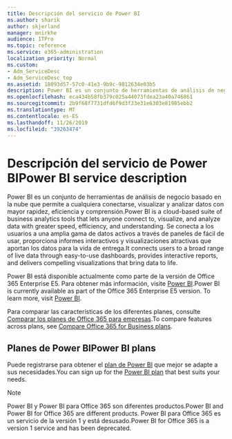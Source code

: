 ```yaml
---
title: Descripción del servicio de Power BI
ms.author: sharik
author: skjerland
manager: mnirkhe
audience: ITPro
ms.topic: reference
ms.service: o365-administration
localization_priority: Normal
ms.custom:
- Adm_ServiceDesc
- Adm_ServiceDesc_top
ms.assetid: 18093d57-57c0-41e3-9b9c-9812634e03b5
description: Power BI es un conjunto de herramientas de análisis de negocio basado en la nube que permite a cualquiera conectarse, visualizar y analizar datos con mayor rapidez, eficiencia y comprensión. Se conecta a los usuarios a una amplia gama de datos activos a través de paneles de fácil de usar, proporciona informes interactivos y visualizaciones atractivas que aportan los datos para la vida de entrega.
ms.openlocfilehash: eca434b58fb379c025a44073fdea23a40a746861
ms.sourcegitcommit: 2b9f68f7731dfd6f9d3f33e31e6303e81985ebb2
ms.translationtype: MT
ms.contentlocale: es-ES
ms.lasthandoff: 11/26/2019
ms.locfileid: "39263474"
---
```

# <a name="power-bi-service-description"></a><span data-ttu-id="f6a1d-104">Descripción del servicio de Power BI</span><span class="sxs-lookup"><span data-stu-id="f6a1d-104">Power BI service description</span></span>

<span data-ttu-id="f6a1d-105">Power BI es un conjunto de herramientas de análisis de negocio basado en la nube que permite a cualquiera conectarse, visualizar y analizar datos con mayor rapidez, eficiencia y comprensión.</span><span class="sxs-lookup"><span data-stu-id="f6a1d-105">Power BI is a cloud-based suite of business analytics tools that lets anyone connect to, visualize, and analyze data with greater speed, efficiency, and understanding.</span></span> <span data-ttu-id="f6a1d-106">Se conecta a los usuarios a una amplia gama de datos activos a través de paneles de fácil de usar, proporciona informes interactivos y visualizaciones atractivas que aportan los datos para la vida de entrega.</span><span class="sxs-lookup"><span data-stu-id="f6a1d-106">It connects users to a broad range of live data through easy-to-use dashboards, provides interactive reports, and delivers compelling visualizations that bring data to life.</span></span>
  
<span data-ttu-id="f6a1d-p103">Power BI está disponible actualmente como parte de la versión de Office 365 Enterprise E5. Para obtener más información, visite [Power BI](https://powerbi.microsoft.com/).</span><span class="sxs-lookup"><span data-stu-id="f6a1d-p103">Power BI is currently available as part of the Office 365 Enterprise E5 version. To learn more, visit [Power BI](https://powerbi.microsoft.com/).</span></span>
  
<span data-ttu-id="f6a1d-109">Para comparar las características de los diferentes planes, consulte [Comparar los planes de Office 365 para empresas](https://go.microsoft.com/fwlink/?LinkID=799177&amp;clcid=0x409).</span><span class="sxs-lookup"><span data-stu-id="f6a1d-109">To compare features across plans, see [Compare Office 365 for Business plans](https://go.microsoft.com/fwlink/?LinkID=799177&amp;clcid=0x409).</span></span>
  
## <a name="power-bi-plans"></a><span data-ttu-id="f6a1d-110">Planes de Power BI</span><span class="sxs-lookup"><span data-stu-id="f6a1d-110">Power BI plans</span></span>

<span data-ttu-id="f6a1d-111">Puede registrarse para obtener el [plan de Power BI](https://go.microsoft.com/fwlink/?LinkID=786854) que mejor se adapte a sus necesidades.</span><span class="sxs-lookup"><span data-stu-id="f6a1d-111">You can sign up for the [Power BI plan](https://go.microsoft.com/fwlink/?LinkID=786854) that best suits your needs.</span></span> 
  
> [!NOTE]
> <span data-ttu-id="f6a1d-112">Power BI y Power BI para Office 365 son diferentes productos.</span><span class="sxs-lookup"><span data-stu-id="f6a1d-112">Power BI and Power BI for Office 365 are different products.</span></span> <span data-ttu-id="f6a1d-113">Power BI para Office 365 es un servicio de la versión 1 y está desusado.</span><span class="sxs-lookup"><span data-stu-id="f6a1d-113">Power BI for Office 365 is a version 1 service and has been deprecated.</span></span> 
  